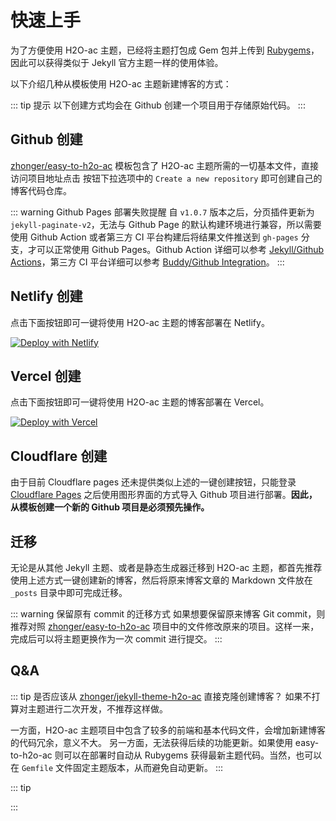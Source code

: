# 快速上手

为了方便使用 H2O-ac 主题，已经将主题打包成 Gem 包并上传到 [Rubygems](https://rubygems.org/gems/jekyll-theme-h2o-ac)，因此可以获得类似于 Jekyll 官方主题一样的使用体验。

以下介绍几种从模板使用 H2O-ac 主题新建博客的方式：

::: tip 提示
以下创建方式均会在 Github 创建一个项目用于存储原始代码。
:::

## Github 创建

[zhonger/easy-to-h2o-ac](https://github.com/zhonger/easy-to-h2o-ac) 模板包含了 H2O-ac 主题所需的一切基本文件，直接访问项目地址点击 <Badge type="tip" text="Use this template" /> 按钮下拉选项中的 `Create a new repository` 即可创建自己的博客代码仓库。

::: warning Github Pages 部署失败提醒
自 `v1.0.7` 版本之后，分页插件更新为 `jekyll-paginate-v2`，无法与 Github Page 的默认构建环境进行兼容，所以需要使用 Github Action 或者第三方 CI 平台构建后将结果文件推送到 `gh-pages` 分支，才可以正常使用 Github Pages。Github Action 详细可以参考 [Jekyll/Github Actions](https://jekyllrb.com/docs/continuous-integration/github-actions/)，第三方 CI 平台详细可以参考 [Buddy/Github Integration](https://buddy.works/docs/integrations/github/github)。
:::

## Netlify 创建

点击下面按钮即可一键将使用 H2O-ac 主题的博客部署在 Netlify。

[![Deploy with Netlify](https://www.netlify.com/img/deploy/button.svg)](https://app.netlify.com/start/deploy?repository=https://github.com/zhonger/easy-to-h2o-ac)

## Vercel 创建

点击下面按钮即可一键将使用 H2O-ac 主题的博客部署在 Vercel。

[![Deploy with Vercel](https://vercel.com/button)](https://vercel.com/new/clone?repository-url=https://github.com/zhonger/easy-to-h2o-ac)

## Cloudflare 创建

由于目前 Cloudflare pages 还未提供类似上述的一键创建按钮，只能登录 [Cloudflare Pages](https://pages.cloudflare.com/) 之后使用图形界面的方式导入 Github 项目进行部署。**因此，从模板创建一个新的 Github 项目是必须预先操作。**

## 迁移

无论是从其他 Jekyll 主题、或者是静态生成器迁移到 H2O-ac 主题，都首先推荐使用上述方式一键创建新的博客，然后将原来博客文章的 Markdown 文件放在 `_posts` 目录中即可完成迁移。

::: warning 保留原有 commit 的迁移方式
如果想要保留原来博客 Git commit，则推荐对照 [zhonger/easy-to-h2o-ac](https://github.com/zhonger/easy-to-h2o-ac) 项目中的文件修改原来的项目。这样一来，完成后可以将主题更换作为一次 commit 进行提交。
:::

## Q&A

::: tip 是否应该从 [zhonger/jekyll-theme-h2o-ac](https://github.com/zhonger/jekyll-theme-h2o-ac) 直接克隆创建博客？
如果不打算对主题进行二次开发，不推荐这样做。

一方面，H2O-ac 主题项目中包含了较多的前端和基本代码文件，会增加新建博客的代码冗余，意义不大。
另一方面，无法获得后续的功能更新。如果使用 easy-to-h2o-ac 则可以在部署时自动从 Rubygems 获得最新主题代码。当然，也可以在 `Gemfile` 文件固定主题版本，从而避免自动更新。
:::

::: tip 

:::
